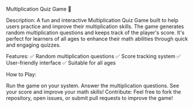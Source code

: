  Multiplication Quiz Game 🎯

Description:
A fun and interactive Multiplication Quiz Game built to help users practice and improve their multiplication skills. The game generates random multiplication questions and keeps track of the player's score. It's perfect for learners of all ages to enhance their math abilities through quick and engaging quizzes.

Features:
✅ Random multiplication questions
✅ Score tracking system
✅ User-friendly interface
✅ Suitable for all ages

How to Play:

Run the game on your system.
Answer the multiplication questions.
See your score and improve your math skills!
Contribute:
Feel free to fork the repository, open issues, or submit pull requests to improve the game!

